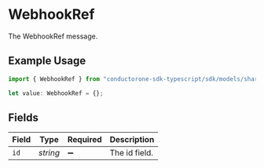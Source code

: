 # WebhookRef

The WebhookRef message.

## Example Usage

```typescript
import { WebhookRef } from "conductorone-sdk-typescript/sdk/models/shared";

let value: WebhookRef = {};
```

## Fields

| Field              | Type               | Required           | Description        |
| ------------------ | ------------------ | ------------------ | ------------------ |
| `id`               | *string*           | :heavy_minus_sign: | The id field.      |